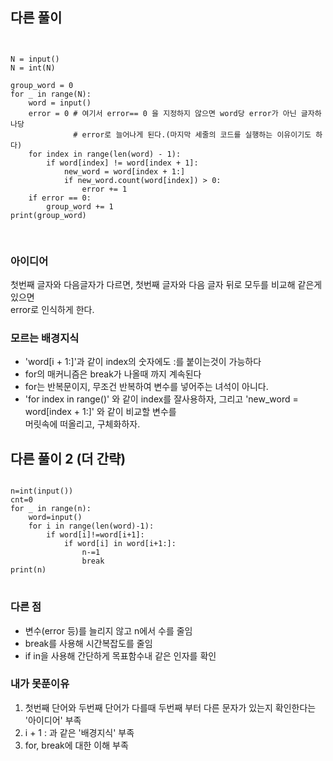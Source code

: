 ## 다른 풀이
<pre>
<code>

N = input()
N = int(N)

group_word = 0
for _ in range(N):
    word = input()
    error = 0 # 여기서 error== 0 을 지정하지 않으면 word당 error가 아닌 글자하나당
              # error로 늘어나게 된다.(마지막 세줄의 코드를 실행하는 이유이기도 하다)
    for index in range(len(word) - 1):
        if word[index] != word[index + 1]:
            new_word = word[index + 1:]
            if new_word.count(word[index]) > 0:
                error += 1
    if error == 0:
        group_word += 1
print(group_word)

</code>
</pre>
### 아이디어
첫번째 글자와 다음글자가 다르면, 첫번째 글자와 다음 글자 뒤로 모두를 비교해 같은게 있으면   
error로 인식하게 한다.
### 모르는 배경지식
- 'word[i + 1:]'과 같이 index의 숫자에도 :를 붙이는것이 가능하다
- for의 매커니즘은 break가 나올때 까지 계속된다
- for는 반복문이지, 무조건 반복하여 변수를 넣어주는 녀석이 아니다.
- 'for index in range()' 와 같이 index를 잘사용하자, 그리고 'new_word = word[index + 1:]' 와 같이 비교할 변수를   
   머릿속에 떠올리고, 구체화하자.

## 다른 풀이 2 (더 간략)

<pre>
<code>
n=int(input())
cnt=0
for _ in range(n):
    word=input()
    for i in range(len(word)-1):
        if word[i]!=word[i+1]:
            if word[i] in word[i+1:]:
                n-=1
                break
print(n)
</code>
</pre>
### 다른 점
- 변수(error 등)를 늘리지 않고 n에서 수를 줄임
- break를 사용해 시간복잡도를 줄임
- if in을 사용해 간단하게 목표함수내 같은 인자를 확인

### 내가 못푼이유
1. 첫번째 단어와 두번째 단어가 다를때 두번째 부터 다른 문자가 있는지 확인한다는 '아이디어' 부족
2. i + 1 : 과 같은 '배경지식' 부족
3. for, break에 대한 이해 부족
